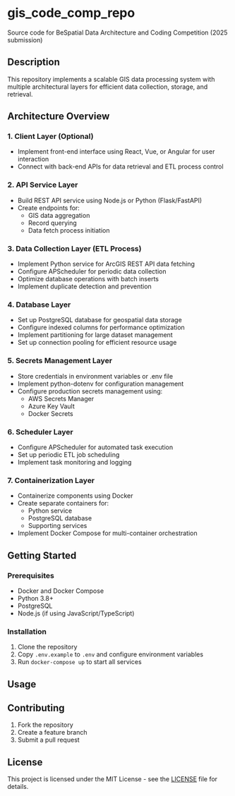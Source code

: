 # gis_code_comp_repo
Source code for BeSpatial Data Architecture and Coding Competition (2025 submission)

## Description
This repository implements a scalable GIS data processing system with multiple architectural layers for efficient data collection, storage, and retrieval.

## Architecture Overview

### 1. Client Layer (Optional)
- Implement front-end interface using React, Vue, or Angular for user interaction
- Connect with back-end APIs for data retrieval and ETL process control

### 2. API Service Layer
- Build REST API service using Node.js or Python (Flask/FastAPI)
- Create endpoints for:
  - GIS data aggregation
  - Record querying
  - Data fetch process initiation

### 3. Data Collection Layer (ETL Process)
- Implement Python service for ArcGIS REST API data fetching
- Configure APScheduler for periodic data collection
- Optimize database operations with batch inserts
- Implement duplicate detection and prevention

### 4. Database Layer
- Set up PostgreSQL database for geospatial data storage
- Configure indexed columns for performance optimization
- Implement partitioning for large dataset management
- Set up connection pooling for efficient resource usage

### 5. Secrets Management Layer
- Store credentials in environment variables or .env file
- Implement python-dotenv for configuration management
- Configure production secrets management using:
  - AWS Secrets Manager
  - Azure Key Vault
  - Docker Secrets

### 6. Scheduler Layer
- Configure APScheduler for automated task execution
- Set up periodic ETL job scheduling
- Implement task monitoring and logging

### 7. Containerization Layer
- Containerize components using Docker
- Create separate containers for:
  - Python service
  - PostgreSQL database
  - Supporting services
- Implement Docker Compose for multi-container orchestration

## Getting Started
### Prerequisites
- Docker and Docker Compose
- Python 3.8+
- PostgreSQL
- Node.js (if using JavaScript/TypeScript)

### Installation
1. Clone the repository
2. Copy `.env.example` to `.env` and configure environment variables
3. Run `docker-compose up` to start all services

## Usage
<!-- Add specific usage instructions based on your implementation -->

## Contributing
1. Fork the repository
2. Create a feature branch
3. Submit a pull request

## License

This project is licensed under the MIT License - see the [LICENSE](LICENSE) file for details.
<!-- Add license information here -->



